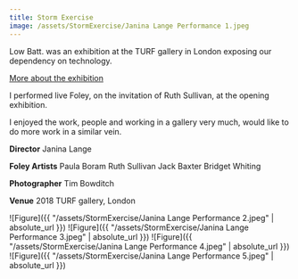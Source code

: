 ```yaml
---
title: Storm Exercise
image: /assets/StormExercise/Janina Lange Performance 1.jpeg
---
```


Low Batt. was an exhibition at the TURF gallery in London exposing our dependency on technology.

[More about the exhibition](http://turf-projects.com/low-batt/)

I performed live Foley, on the invitation of Ruth Sullivan, at the opening exhibition.

I enjoyed the work, people and working in a gallery very much, would like to do more work in a similar vein.

**Director**
Janina Lange

**Foley Artists**
Paula Boram
Ruth Sullivan
Jack Baxter
Bridget Whiting

**Photographer**
Tim Bowditch

**Venue**
2018
TURF gallery, London

![Figure]({{ "/assets/StormExercise/Janina Lange Performance 2.jpeg" | absolute_url }})
![Figure]({{ "/assets/StormExercise/Janina Lange Performance 3.jpeg" | absolute_url }})
![Figure]({{ "/assets/StormExercise/Janina Lange Performance 4.jpeg" | absolute_url }})
![Figure]({{ "/assets/StormExercise/Janina Lange Performance 5.jpeg" | absolute_url }})
